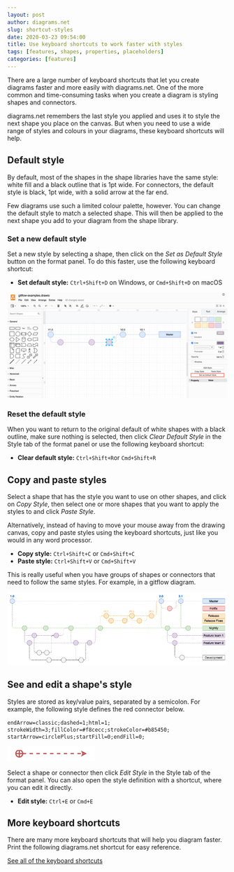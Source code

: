 ```yaml
---
layout: post
author: diagrams.net
slug: shortcut-styles
date: 2020-03-23 09:54:00
title: Use keyboard shortcuts to work faster with styles
tags: [features, shapes, properties, placeholders]
categories: [features]
---
```


There are a large number of keyboard shortcuts that let you create diagrams faster and more easily with diagrams.net. One of the more common and time-consuming tasks when you create a diagram is styling shapes and connectors.

diagrams.net remembers the last style you applied and uses it to style the next shape you place on the canvas. But when you need to use a wide range of styles and colours in your diagrams, these keyboard shortcuts will help.

## Default style

By default, most of the shapes in the shape libraries have the same style: white fill and a black outline that is 1pt wide. For connectors, the default style is black, 1pt wide, with a solid arrow at the far end.

Few diagrams use such a limited colour palette, however. You can change the default style to match a selected shape. This will then be applied to the next shape you add to your diagram from the shape library.

### Set a new default style

Set a new style by selecting a shape, then click on the _Set as Default Style_ button on the format panel. To do this faster, use the following keyboard shortcut:

* **Set default style:** ``Ctrl+Shift+D`` on Windows, or ``Cmd+Shift+D`` on macOS

<img src="/assets/img/blog/set-default-style.png" width="600" alt="Select a shape and set its style as the default in the format panel">

### Reset the default style

When you want to return to the original default of white shapes with a black outline, make sure nothing is selected, then click _Clear Default Style_ in the Style tab of the format panel or use the following keyboard shortcut:

* **Clear default style:** ``Ctrl+Shift+R``or ``Cmd+Shift+R``

## Copy and paste styles

Select a shape that has the style you want to use on other shapes, and click on _Copy Style_, then select one or more shapes that you want to apply the styles to and click _Paste Style_.

Alternatively, instead of having to move your mouse away from the drawing canvas, copy and paste styles using the keyboard shortcuts, just like you would in any word processor.

* **Copy style:** ``Ctrl+Shift+C`` or ``Cmd+Shift+C``
* **Paste style:** ``Ctrl+Shift+V`` or ``Cmd+Shift+V``

This is really useful when you have groups of shapes or connectors that need to follow the same styles. For example, in a gitflow diagram.

<img src="/assets/img/blog/gitflow-example.png" width="600" alt="Use style keyboard shortcuts in diagrams.net create gitflow diagrams faster">


## See and edit a shape's style

Styles are stored as key/value pairs, separated by a semicolon. For example, the following style defines the red connector below.
```
endArrow=classic;dashed=1;html=1;
strokeWidth=3;fillColor=#f8cecc;strokeColor=#b85450;
startArrow=circlePlus;startFill=0;endFill=0;
```
<img src="/assets/img/blog/red-arrow-example.png" width="200" alt="Use Ctrl+E to edit shape and connector styles in diagrams.net">

Select a shape or connector then click _Edit Style_ in the Style tab of the format panel. You can also open the style definition with a shortcut, where you can edit it directly.

* **Edit style:** ``Ctrl+E`` or ``Cmd+E``


## More keyboard shortcuts

There are many more keyboard shortcuts that will help you diagram faster. Print the following diagrams.net shortcut for easy reference.

[See all of the keyboard shortcuts](https://app.diagrams.net/shortcuts.svg)

